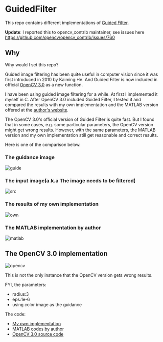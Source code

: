 # GuidedFilter
This repo contains different implementations of [Guided Filter](http://research.microsoft.com/en-us/um/people/kahe/eccv10/).

**Update**:
I reported this to opencv_contrib maintainer, see issues here https://github.com/opencv/opencv_contrib/issues/760


## Why
Why would I set this repo?

Guided image filtering has been quite useful in computer vision since it was first introduced in 2010 by Kaiming He. And Guided Filter is now included in official [OpenCV 3.0](http://docs.opencv.org/master/da/d17/group__ximgproc__filters.html#ga86813d59f8452a9600e979c6287805f5&gsc.tab=0) as a new function.

I have been using guided image filtering for a while. At first I implemented it myself in C. After OpenCV 3.0 included Guided Filter, I tested it and compared the results with my own implementation and the MATLAB version offered at the [author's website](http://research.microsoft.com/en-us/um/people/kahe/eccv10/). 

The OpenCV 3.0's official version of Guided Filter is quite fast. But I found that in some cases, e.g. some particular parameters, the OpenCV version might get wrong results. However, with the same parameters, the MATLAB version and my own implementation still get reasonable and correct results.

Here is one of the comparison below.

### The guidance image
![guide](images/guide.png)

### The input image(a.k.a The image needs to be filtered)
![src](images/src.bmp)

### The results of my own implementation
![own](images/own.bmp)

### The MATLAB implementation by author
![matlab](images/matlab.bmp)

## The OpenCV 3.0 implementation
![opencv](images/opencv.bmp)

This is not the only instance that the OpenCV version gets wrong results.

FYI, the parameters:
+ radius:3
+ eps:1e-6
+ using color image as the guidance

The code:
+ [My own implementation](GuidedFilter/GuidedFilter/guidedfilter.cpp)
+ [MATLAB codes by author](MATLAB/guidedfilter_color.m)
+ [OpenCV 3.0 source code](https://github.com/Itseez/opencv_contrib/blob/master/modules/ximgproc/src/guided_filter.cpp)
